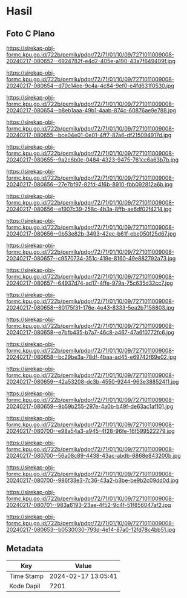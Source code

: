 # Hasil

## Foto C Plano

https://sirekap-obj-formc.kpu.go.id/722b/pemilu/pdpr/72/71/01/10/09/7271011009008-20240217-080652--6924782f-e4d2-405e-a190-43a7f649409f.jpg

https://sirekap-obj-formc.kpu.go.id/722b/pemilu/pdpr/72/71/01/10/09/7271011009008-20240217-080654--d70c14ee-9c4a-4c84-9ef0-e4fd631f0530.jpg

https://sirekap-obj-formc.kpu.go.id/722b/pemilu/pdpr/72/71/01/10/09/7271011009008-20240217-080654--b8eb1aaa-49b1-4aab-874c-60876ae9e788.jpg

https://sirekap-obj-formc.kpu.go.id/722b/pemilu/pdpr/72/71/01/10/09/7271011009008-20240217-080655--bce04e01-0e01-4ff7-87a6-df215094917d.jpg

https://sirekap-obj-formc.kpu.go.id/722b/pemilu/pdpr/72/71/01/10/09/7271011009008-20240217-080655--9a2c6b0c-0484-4323-9475-761cc6a63b7b.jpg

https://sirekap-obj-formc.kpu.go.id/722b/pemilu/pdpr/72/71/01/10/09/7271011009008-20240217-080656--27e7bf97-82fd-416b-8910-fbb092812a6b.jpg

https://sirekap-obj-formc.kpu.go.id/722b/pemilu/pdpr/72/71/01/10/09/7271011009008-20240217-080656--e1907c39-258c-4b3a-8ffb-ae6df02f4214.jpg

https://sirekap-obj-formc.kpu.go.id/722b/pemilu/pdpr/72/71/01/10/09/7271011009008-20240217-080656--0b53e82b-3493-42ec-b61f-ebe050f25d67.jpg

https://sirekap-obj-formc.kpu.go.id/722b/pemilu/pdpr/72/71/01/10/09/7271011009008-20240217-080657--c9570734-351c-419e-8160-49e882792a73.jpg

https://sirekap-obj-formc.kpu.go.id/722b/pemilu/pdpr/72/71/01/10/09/7271011009008-20240217-080657--64937d74-ad17-4ffe-979a-75c635d32cc7.jpg

https://sirekap-obj-formc.kpu.go.id/722b/pemilu/pdpr/72/71/01/10/09/7271011009008-20240217-080658--80175f31-176e-4e43-8333-5ea2b7158803.jpg

https://sirekap-obj-formc.kpu.go.id/722b/pemilu/pdpr/72/71/01/10/09/7271011009008-20240217-080658--e7bfb435-b7a7-46c8-a467-47a6f0772fc6.jpg

https://sirekap-obj-formc.kpu.go.id/722b/pemilu/pdpr/72/71/01/10/09/7271011009008-20240217-080658--bc29be3a-78df-4baa-ad45-e69742f69e02.jpg

https://sirekap-obj-formc.kpu.go.id/722b/pemilu/pdpr/72/71/01/10/09/7271011009008-20240217-080659--42a53208-dc3b-4550-9244-963e388524f1.jpg

https://sirekap-obj-formc.kpu.go.id/722b/pemilu/pdpr/72/71/01/10/09/7271011009008-20240217-080659--9b59b255-297e-4a0b-b49f-de63ac1af101.jpg

https://sirekap-obj-formc.kpu.go.id/722b/pemilu/pdpr/72/71/01/10/09/7271011009008-20240217-080700--e98a54a3-a945-4f28-96fe-16f599522279.jpg

https://sirekap-obj-formc.kpu.go.id/722b/pemilu/pdpr/72/71/01/10/09/7271011009008-20240217-080700--56a08c89-4438-43ac-abdb-6868e843200b.jpg

https://sirekap-obj-formc.kpu.go.id/722b/pemilu/pdpr/72/71/01/10/09/7271011009008-20240217-080700--986f33e3-7c36-43a2-b3be-be9b2c09dd0d.jpg

https://sirekap-obj-formc.kpu.go.id/722b/pemilu/pdpr/72/71/01/10/09/7271011009008-20240217-080701--983a6193-23ae-4f52-9c4f-51f856047af2.jpg

https://sirekap-obj-formc.kpu.go.id/722b/pemilu/pdpr/72/71/01/10/09/7271011009008-20240217-080653--b0530030-793d-4e14-87a0-12fd78c4bb51.jpg


## Metadata

| Key        | Value               |
| ---------- | ------------------- |
| Time Stamp | 2024-02-17 13:05:41 |
| Kode Dapil | 7201                |



